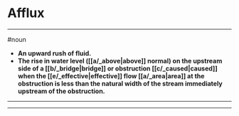 # Afflux
---
#noun
- **An upward rush of fluid.**
- **The rise in water level ([[a/_above|above]] normal) on the upstream side of a [[b/_bridge|bridge]] or obstruction [[c/_caused|caused]] when the [[e/_effective|effective]] flow [[a/_area|area]] at the obstruction is less than the natural width of the stream immediately upstream of the obstruction.**
---
---
